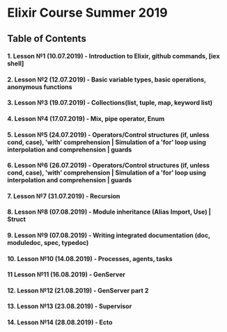 # Elixir Course Summer 2019

## Table of Contents

#### 1.  Lesson №1 (10.07.2019) - Introduction to Elixir, github commands, [iex shell]
#### 2.  Lesson №2 (12.07.2019) - Basic variable types, basic operations, anonymous functions

#### 3.  Lesson №3 (19.07.2019) - Collections(list, tuple, map,  keyword list)
#### 4.  Lesson №4 (17.07.2019) - Mix, pipe operator, Enum


#### 5.  Lesson №5 (24.07.2019) - Operators/Control structures (if, unless cond, case), 'with' comprehension | Simulation of a 'for' loop using interpolation and comprehension | guards

#### 6.  Lesson №6 (26.07.2019) - Operators/Control structures (if, unless cond, case), 'with' comprehension | Simulation of a 'for' loop using interpolation and comprehension | guards

#### 7.  Lesson №7 (31.07.2019) - Recursion
#### 8.  Lesson №8 (07.08.2019) - Module inheritance (Alias Import, Use) | Struct 
#### 9.  Lesson №9 (07.08.2019) - Writing integrated documentation (doc, moduledoc, spec, typedoc) 


#### 10.  Lesson №10 (14.08.2019) - Processes, agents, tasks
#### 11  Lesson №11 (16.08.2019) - GenServer

#### 12.  Lesson №12 (21.08.2019) - GenServer part 2
#### 13.  Lesson №13 (23.08.2019) - Supervisor

#### 14.  Lesson №14 (28.08.2019) - Ecto

